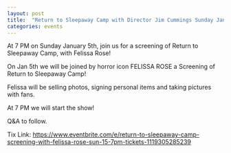```yaml
---
layout: post
title:  "Return to Sleepaway Camp with Director Jim Cummings Sunday January 5th 7PM"
categories: events
---
```


At 7 PM on Sunday January 5th, join us for a screening of Return to Sleepaway Camp, with Felissa Rose!

On Jan 5th we will be joined by horror icon FELISSA ROSE a Screening of Return to Sleepaway Camp!

Felissa will be selling photos, signing personal items and taking pictures with fans.

At 7 PM we will start the show!

Q&A to follow.

Tix Link: https://www.eventbrite.com/e/return-to-sleepaway-camp-screening-with-felissa-rose-sun-15-7pm-tickets-1119305285239
